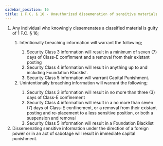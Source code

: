 ```yaml
---
sidebar_position: 16
title: 1 F.C. § 16 - Unauthorized dissemenation of sensitive materials
---
```


<ol>
	<li>Any individual who knowingly dissemenates a classified material is gulty of 1 F.C. § 16;</li>
	<ol style={{'list-style' : 'lower-alpha'}}>
		<li>Intentionally breaching information will warrant the following;</li>
		<ol style={{'list-style' : 'lower-roman'}}>
			<li>Security Class 3 information will result in a minimum of seven (7) days of Class-E confinment and a removal from their existant posting</li>
			<li>Security Class 4 information will result in anything up to and including Foundation Blacklist.</li>
			<li>Security Class 5 information will warrant Capital Punishment.</li>
		</ol>
		<li>Unintentionally breaching information will warrant the following;</li>
		<ol style={{'list-style' : 'lower-roman'}}>
			<li>Security Class 3 information will result in no more than three (3) days of Class-E confinement</li>
			<li>Security Class 4 information will result in a no more than seven (7) days of Class-E confinement, or a removal from their existant posting and re-placement to a less sensitive position, or both a suspension and removal</li>
			<li>Security Class 5 information will result in a Foundation Blacklist</li>
		</ol>
	</ol>
	<li>Dissemenating sensitive information under the direction of a foreign power or in an act of sabotage will result in immediate capital punishment.</li>
</ol>